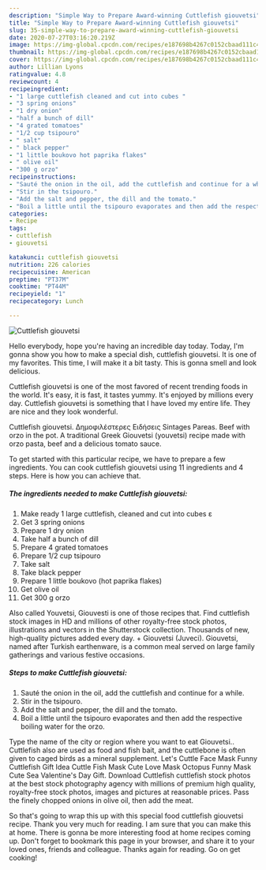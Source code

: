 ```yaml
---
description: "Simple Way to Prepare Award-winning Cuttlefish giouvetsi"
title: "Simple Way to Prepare Award-winning Cuttlefish giouvetsi"
slug: 35-simple-way-to-prepare-award-winning-cuttlefish-giouvetsi
date: 2020-07-27T03:16:20.219Z
image: https://img-global.cpcdn.com/recipes/e187698b4267c0152cbaad111c421ce6/751x532cq70/cuttlefish-giouvetsi-recipe-main-photo.jpg
thumbnail: https://img-global.cpcdn.com/recipes/e187698b4267c0152cbaad111c421ce6/751x532cq70/cuttlefish-giouvetsi-recipe-main-photo.jpg
cover: https://img-global.cpcdn.com/recipes/e187698b4267c0152cbaad111c421ce6/751x532cq70/cuttlefish-giouvetsi-recipe-main-photo.jpg
author: Lillian Lyons
ratingvalue: 4.8
reviewcount: 4
recipeingredient:
- "1 large cuttlefish cleaned and cut into cubes "
- "3 spring onions"
- "1 dry onion"
- "half a bunch of dill"
- "4 grated tomatoes"
- "1/2 cup tsipouro"
- " salt"
- " black pepper"
- "1 little boukovo hot paprika flakes"
- " olive oil"
- "300 g orzo"
recipeinstructions:
- "Sauté the onion in the oil, add the cuttlefish and continue for a while."
- "Stir in the tsipouro."
- "Add the salt and pepper, the dill and the tomato."
- "Boil a little until the tsipouro evaporates and then add the respective boiling water for the orzo."
categories:
- Recipe
tags:
- cuttlefish
- giouvetsi

katakunci: cuttlefish giouvetsi 
nutrition: 226 calories
recipecuisine: American
preptime: "PT37M"
cooktime: "PT44M"
recipeyield: "1"
recipecategory: Lunch

---
```



![Cuttlefish giouvetsi](https://img-global.cpcdn.com/recipes/e187698b4267c0152cbaad111c421ce6/751x532cq70/cuttlefish-giouvetsi-recipe-main-photo.jpg)

Hello everybody, hope you're having an incredible day today. Today, I'm gonna show you how to make a special dish, cuttlefish giouvetsi. It is one of my favorites. This time, I will make it a bit tasty. This is gonna smell and look delicious.

Cuttlefish giouvetsi is one of the most favored of recent trending foods in the world. It's easy, it is fast, it tastes yummy. It's enjoyed by millions every day. Cuttlefish giouvetsi is something that I have loved my entire life. They are nice and they look wonderful.

Cuttlefish giouvetsi. Δημοφιλέστερες Ειδήσεις Sintages Pareas. Beef with orzo in the pot. A traditional Greek Giouvetsi (youvetsi) recipe made with orzo pasta, beef and a delicious tomato sauce.


To get started with this particular recipe, we have to prepare a few ingredients. You can cook cuttlefish giouvetsi using 11 ingredients and 4 steps. Here is how you can achieve that.

<!--inarticleads1-->

##### The ingredients needed to make Cuttlefish giouvetsi:

1. Make ready 1 large cuttlefish, cleaned and cut into cubes ε
1. Get 3 spring onions
1. Prepare 1 dry onion
1. Take half a bunch of dill
1. Prepare 4 grated tomatoes
1. Prepare 1/2 cup tsipouro
1. Take  salt
1. Take  black pepper
1. Prepare 1 little boukovo (hot paprika flakes)
1. Get  olive oil
1. Get 300 g orzo


Also called Youvetsi, Giouvesti is one of those recipes that. Find cuttlefish stock images in HD and millions of other royalty-free stock photos, illustrations and vectors in the Shutterstock collection. Thousands of new, high-quality pictures added every day. + Giouvetsi (Juveci). Giouvetsi, named after Turkish earthenware, is a common meal served on large family gatherings and various festive occasions. 

<!--inarticleads2-->

##### Steps to make Cuttlefish giouvetsi:

1. Sauté the onion in the oil, add the cuttlefish and continue for a while.
1. Stir in the tsipouro.
1. Add the salt and pepper, the dill and the tomato.
1. Boil a little until the tsipouro evaporates and then add the respective boiling water for the orzo.


Type the name of the city or region where you want to eat Giouvetsi.. Cuttlefish also are used as food and fish bait, and the cuttlebone is often given to caged birds as a mineral supplement. Let&#39;s Cuttle Face Mask Funny Cuttlefish Gift Idea Cuttle Fish Mask Cute Love Mask Octopus Funny Mask Cute Sea Valentine&#39;s Day Gift. Download Cuttlefish cuttlefish stock photos at the best stock photography agency with millions of premium high quality, royalty-free stock photos, images and pictures at reasonable prices. Pass the finely chopped onions in olive oil, then add the meat. 

So that's going to wrap this up with this special food cuttlefish giouvetsi recipe. Thank you very much for reading. I am sure that you can make this at home. There is gonna be more interesting food at home recipes coming up. Don't forget to bookmark this page in your browser, and share it to your loved ones, friends and colleague. Thanks again for reading. Go on get cooking!
